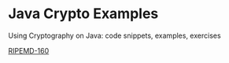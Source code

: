 
# Java Crypto Examples 

Using Cryptography on Java: code snippets, examples, exercises 

[RIPEMD-160](src/main/java/Ripemd160.java)

